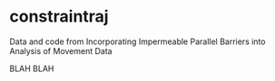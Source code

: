 # constraintraj
Data and code from Incorporating Impermeable Parallel Barriers into Analysis of Movement Data 

BLAH BLAH
